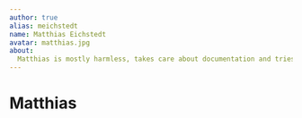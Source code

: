 ```yaml
---
author: true
alias: meichstedt
name: Matthias Eichstedt
avatar: matthias.jpg
about:
  Matthias is mostly harmless, takes care about documentation and tries to make the team as effective as possible.
---
```


# Matthias

<Author :author="$page.frontmatter" />
